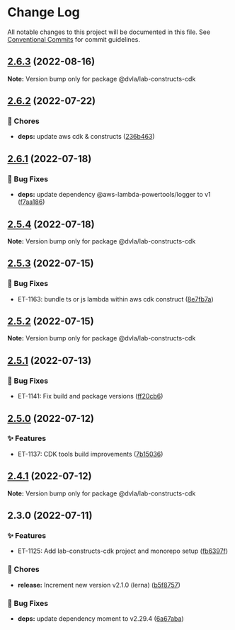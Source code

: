 # Change Log

All notable changes to this project will be documented in this file.
See [Conventional Commits](https://conventionalcommits.org) for commit guidelines.

## [2.6.3](https://bitbucket.tooling.dvla.gov.uk/scm/etl/lab-common-cdk-tools/compare/v2.6.2...v2.6.3) (2022-08-16)

**Note:** Version bump only for package @dvla/lab-constructs-cdk





## [2.6.2](https://bitbucket.tooling.dvla.gov.uk/scm/etl/lab-common-cdk-tools/compare/v2.6.1...v2.6.2) (2022-07-22)


### 🧹 Chores

* **deps:** update aws cdk & constructs ([236b463](https://bitbucket.tooling.dvla.gov.uk/scm/etl/lab-common-cdk-tools/commit/236b46345520717f9ac63133a6660c377c261c37))



## [2.6.1](https://bitbucket.tooling.dvla.gov.uk/scm/etl/lab-common-cdk-tools/compare/v2.5.4...v2.6.1) (2022-07-18)


### 🐛 Bug Fixes

* **deps:** update dependency @aws-lambda-powertools/logger to v1 ([f7aa186](https://bitbucket.tooling.dvla.gov.uk/scm/etl/lab-common-cdk-tools/commit/f7aa186d6783ffda641526c094e0e090489c9ab1))



## [2.5.4](https://bitbucket.tooling.dvla.gov.uk/scm/etl/lab-common-cdk-tools/compare/v2.5.3...v2.5.4) (2022-07-18)

**Note:** Version bump only for package @dvla/lab-constructs-cdk





## [2.5.3](https://bitbucket.tooling.dvla.gov.uk/scm/etl/lab-common-cdk-tools/compare/v2.5.2...v2.5.3) (2022-07-15)


### 🐛 Bug Fixes

* ET-1163: bundle ts or js lambda within aws cdk construct ([8e7fb7a](https://bitbucket.tooling.dvla.gov.uk/scm/etl/lab-common-cdk-tools/commit/8e7fb7aed086b9ccc73d80929907ad007678317b))



## [2.5.2](https://bitbucket.tooling.dvla.gov.uk/scm/etl/lab-common-cdk-tools/compare/v2.5.1...v2.5.2) (2022-07-15)

**Note:** Version bump only for package @dvla/lab-constructs-cdk





## [2.5.1](https://bitbucket.tooling.dvla.gov.uk/scm/etl/lab-common-cdk-tools/compare/v2.5.0...v2.5.1) (2022-07-13)


### 🐛 Bug Fixes

* ET-1141: Fix build and package versions ([ff20cb6](https://bitbucket.tooling.dvla.gov.uk/scm/etl/lab-common-cdk-tools/commit/ff20cb628a0b1d908d1a0733dfe629dadeb0608a))



## [2.5.0](https://bitbucket.tooling.dvla.gov.uk/scm/etl/lab-common-cdk-tools/compare/v2.4.1...v2.5.0) (2022-07-12)


### ✨ Features

* ET-1137: CDK tools build improvements ([7b15036](https://bitbucket.tooling.dvla.gov.uk/scm/etl/lab-common-cdk-tools/commit/7b15036cab5e3f9b1c319dab93f849d230c66476))



## [2.4.1](https://bitbucket.tooling.dvla.gov.uk/scm/etl/lab-common-cdk-tools/compare/v2.3.0...v2.4.1) (2022-07-12)

**Note:** Version bump only for package @dvla/lab-constructs-cdk





## 2.3.0 (2022-07-11)


### ✨ Features

* ET-1125: Add lab-constructs-cdk project and monorepo setup ([fb6397f](https://bitbucket.tooling.dvla.gov.uk/scm/etl/lab-common-cdk-tools/commit/fb6397fc0828120b8a63a0ee5320c0a5436053c3))


### 🧹 Chores

* **release:** Increment new version v2.1.0 (lerna) ([b5f8757](https://bitbucket.tooling.dvla.gov.uk/scm/etl/lab-common-cdk-tools/commit/b5f875711c35fb774aa21d62712c7d799298179f))


### 🐛 Bug Fixes

* **deps:** update dependency moment to v2.29.4 ([6a67aba](https://bitbucket.tooling.dvla.gov.uk/scm/etl/lab-common-cdk-tools/commit/6a67aba7f9646016c9fc3bad047a40723658b203))
